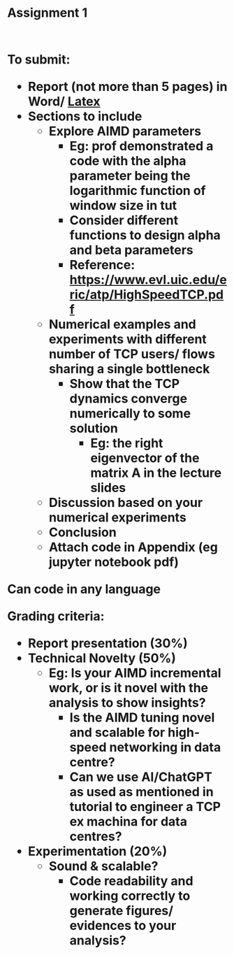 <h1>Assignment 1<h1><br>
To submit:

- Report (not more than 5 pages) in Word/ [Latex](https://www.overleaf.com/)
- Sections to include
    - Explore AIMD parameters
        - Eg: prof demonstrated a code with the alpha parameter being the logarithmic function of window size in tut
        - Consider different functions to design alpha and beta parameters
        - Reference: https://www.evl.uic.edu/eric/atp/HighSpeedTCP.pdf
    - Numerical examples and experiments with different number of TCP users/ flows sharing a single bottleneck
        - Show that the TCP dynamics converge numerically to some solution
            - Eg: the right eigenvector of the matrix A in the lecture slides
    - Discussion based on your numerical experiments
    - Conclusion
    - Attach code in Appendix (eg jupyter notebook pdf)

Can code in any language 

Grading criteria:

- Report presentation (30%)
- Technical Novelty (50%)
    - Eg: Is your AIMD incremental work, or is it novel with the analysis to show insights?
        - Is the AIMD tuning novel and scalable for high-speed networking in data centre?
        - Can we use AI/ChatGPT as used as mentioned in tutorial to engineer a TCP ex machina for data centres?
- Experimentation (20%)
    - Sound & scalable?
        - Code readability and working correctly to generate figures/ evidences to your analysis?

